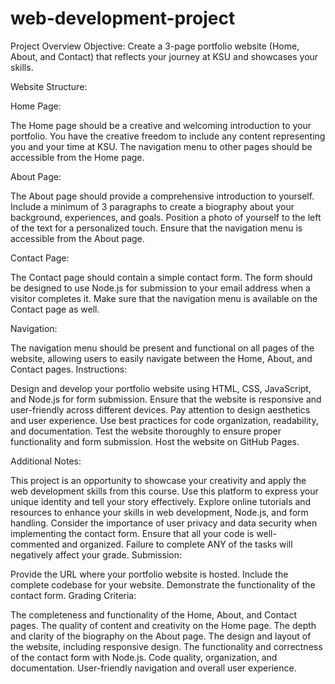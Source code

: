 # web-development-project
Project Overview
Objective:  Create a 3-page portfolio website (Home, About, and Contact) that reflects your journey at KSU and showcases your skills.

Website Structure:

Home Page:

The Home page should be a creative and welcoming introduction to your portfolio.
You have the creative freedom to include any content representing you and your time at KSU.
The navigation menu to other pages should be accessible from the Home page.

About Page:

The About page should provide a comprehensive introduction to yourself.
Include a minimum of 3 paragraphs to create a biography about your background, experiences, and goals.
Position a photo of yourself to the left of the text for a personalized touch.
Ensure that the navigation menu is accessible from the About page.

Contact Page:

The Contact page should contain a simple contact form.
The form should be designed to use Node.js for submission to your email address when a visitor completes it.
Make sure that the navigation menu is available on the Contact page as well.

Navigation:

The navigation menu should be present and functional on all pages of the website, allowing users to easily navigate between the Home, About, and Contact pages.
Instructions:

Design and develop your portfolio website using HTML, CSS, JavaScript, and Node.js for form submission.
Ensure that the website is responsive and user-friendly across different devices.
Pay attention to design aesthetics and user experience.
Use best practices for code organization, readability, and documentation.
Test the website thoroughly to ensure proper functionality and form submission.
Host the website on GitHub Pages.

Additional Notes:

This project is an opportunity to showcase your creativity and apply the web development skills from this course.
Use this platform to express your unique identity and tell your story effectively.
Explore online tutorials and resources to enhance your skills in web development, Node.js, and form handling.
Consider the importance of user privacy and data security when implementing the contact form.
Ensure that all your code is well-commented and organized.
Failure to complete ANY of the tasks will negatively affect your grade.
Submission:

Provide the URL where your portfolio website is hosted.
Include the complete codebase for your website.
Demonstrate the functionality of the contact form.
Grading Criteria:

The completeness and functionality of the Home, About, and Contact pages.
The quality of content and creativity on the Home page.
The depth and clarity of the biography on the About page.
The design and layout of the website, including responsive design.
The functionality and correctness of the contact form with Node.js.
Code quality, organization, and documentation.
User-friendly navigation and overall user experience.
